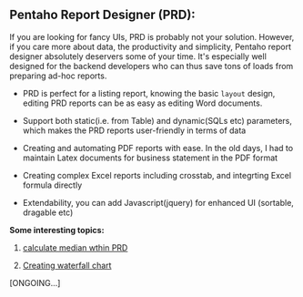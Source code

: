 ## Pentaho Report Designer (PRD): ##

If you are looking for fancy UIs, PRD is probably not your solution. However, if you
care more about data, the productivity and simplicity, Pentaho report designer
absolutely deservers some of your time. It's especially well designed for the backend developers
who can thus save tons of loads from preparing ad-hoc reports.

* PRD is perfect for a listing report, knowing the basic `layout` design, editing PRD
  reports can be as easy as editing Word documents.

* Support both static(i.e. from Table) and dynamic(SQLs etc) parameters, which makes the PRD 
  reports user-friendly in terms of data

* Creating and automating PDF reports with ease. In the old days, I had to maintain Latex
  documents for business statement in the PDF format

* Creating complex Excel reports including crosstab, and integrting Excel formula directly

* Extendability, you can add Javascript(jquery) for enhanced UI (sortable, dragable etc)

**Some interesting topics:**

1. [calculate median wthin PRD](prd_calculate_median.md)

2. [Creating waterfall chart](prd_pdi_waterfall-chart.md)

[ONGOING...]

